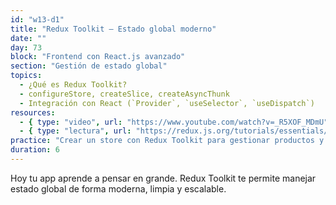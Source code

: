 ```yaml
---
id: "w13-d1"
title: "Redux Toolkit – Estado global moderno"
date: ""
day: 73
block: "Frontend con React.js avanzado"
section: "Gestión de estado global"
topics:
  - ¿Qué es Redux Toolkit?
  - configureStore, createSlice, createAsyncThunk
  - Integración con React (`Provider`, `useSelector`, `useDispatch`)
resources:
  - { type: "video", url: "https://www.youtube.com/watch?v=_R5XOF_MDmU" }
  - { type: "lectura", url: "https://redux.js.org/tutorials/essentials/part-1-overview-concepts" }
practice: "Crear un store con Redux Toolkit para gestionar productos y pedidos en tu app."
duration: 6
---
```


Hoy tu app aprende a pensar en grande. Redux Toolkit te permite manejar estado global de forma moderna, limpia y escalable.